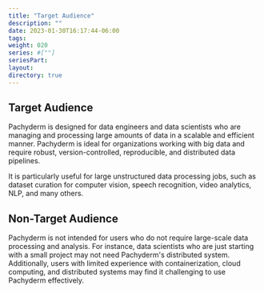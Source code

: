 ```yaml
---
title: "Target Audience"
description: ""
date: 2023-01-30T16:17:44-06:00
tags: 
weight: 020
series: #[""]
seriesPart:
layout:
directory: true 
---
```


## Target Audience
Pachyderm is designed for data engineers and data scientists who are managing and processing large amounts of data in a scalable and efficient manner. Pachyderm is ideal for organizations working with big data and require robust, version-controlled, reproducible, and distributed data pipelines.

It is particularly useful for large unstructured data processing jobs, such as dataset curation for computer vision, speech recognition, video analytics, NLP, and many others.

## Non-Target Audience
Pachyderm is not intended for users who do not require large-scale data processing and analysis. For instance, data scientists who are just starting with a small project may not need Pachyderm's distributed system. Additionally, users with limited experience with containerization, cloud computing, and distributed systems may find it challenging to use Pachyderm effectively.